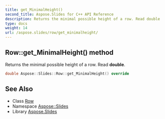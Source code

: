 ```yaml
---
title: get_MinimalHeight()
second_title: Aspose.Slides for C++ API Reference
description: Returns the minimal possible height of a row. Read double.
type: docs
weight: 14
url: /aspose.slides/row/get_minimalheight/
---
```

## Row::get_MinimalHeight() method


Returns the minimal possible height of a row. Read **double**.

```cpp
double Aspose::Slides::Row::get_MinimalHeight() override
```

## See Also

* Class [Row](../)
* Namespace [Aspose::Slides](../../)
* Library [Aspose.Slides](../../../)